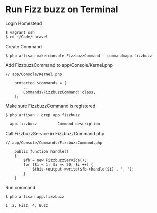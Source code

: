 # Run Fizz buzz on Terminal

Login Homestead

```
$ vagrant ssh
$ cd ~/Code/Laravel
```

Create Command

```
$ php artisan make:console FizzbuzzCommand --command=app.fizzbuzz
```

Add FizzbuzzCommand to app/Console/Kernel.php

```
// app/Console/Kernel.php

    protected $commands = [
        ... 
        Commands\FizzbuzzCommand::class,
    ];
```

Make sure FizzbuzzCommand is registered

```
$ php artisan | grep app.fizzbuzz

  app.fizzbuzz         Command description
```

Call FizzbuzzService in FizzbuzzCommand.php

```
// app/Console/Commands/FizzbuzzCommand.php

    public function handle()
    {
        $fb = new FizzbuzzService();
        for ($i = 1; $i =< 50; $i ++) {
            $this->output->write($fb->handle($i) . ', ');
        }
    }
```

Run command

```
$ php artisan app.fizzbuzz

1 ,2, Fizz, 4, Buzz
```
